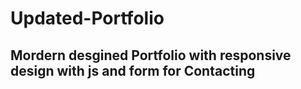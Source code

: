 # Updated-Portfolio


<h2> Mordern desgined Portfolio with responsive design with js and form for Contacting </h2> 
